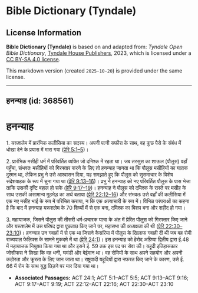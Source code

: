 # Bible Dictionary (Tyndale)

## License Information

**Bible Dictionary (Tyndale)** is based on and adapted from: _Tyndale Open Bible Dictionary_, [Tyndale House Publishers](https://tyndaleopenresources.com/), 2023, which is licensed under a [CC BY-SA 4.0 license](https://creativecommons.org/licenses/by-sa/4.0/legalcode.en).

This markdown version (created `2025-10-20`) is provided under the same license.



--------------------------------

## हनन्याह (id: 368561)

हनन्याह
=======

1\. यरूशलेम में प्रारंभिक कलीसिया का सदस्य। अपनी पत्नी सफीरा के साथ, वह कुछ पैसे के संबंध में धोखा देने के प्रयास में मारा गया ([प्रेरि 5:1–5](https://ref.ly/Acts5:1-Acts5:5))।

2\. प्रारंभिक मसीही धर्म में परिवर्तित व्यक्ति जो दमिश्क में रहता था। जब तरसुस का शाऊल (पौलुस) वहाँ पहुँचा, संभवतः मसीहियों को गिरफ्तार करने के लिए तो हनन्याह जानता था कि पौलुस मसीहियों का घातक दुश्मन था, लेकिन प्रभु ने उसे आश्वासन दिया, यह समझाते हुए कि पौलुस को सुसमाचार के विशेष संदेशवाहक के रूप में चुना गया था ([प्रेरि 9:13–16](https://ref.ly/Acts9:13-Acts9:16))। प्रभु ने हनन्याह को नए परिवर्तित पौलुस के पास भेजा ताकि उसकी दृष्टि बहाल हो सके ([प्रेरि 9:17–19](https://ref.ly/Acts9:17-Acts9:19))। हनन्याह ने पौलुस को दमिश्क के रास्ते पर मसीह के साथ उसकी असामान्य मुठभेड़ का अर्थ बताया ([प्रेरि 22:12–16](https://ref.ly/Acts22:12-Acts22:16)) और संभवतः उसे वहाँ की कलीसिया में एक नए मसीह भाई के रूप में परिचित कराया, न कि एक अत्याचारी के रूप में। विभिन्न परंपराओं का कहना है कि बाद में हनन्याह यरूशलेम के 70 शिष्यों में से एक बना, दमिश्क का बिशप बना और शहीद हो गया।

3\. महायाजक, जिसने पौलुस की तीसरी धर्म\-प्रचारक यात्रा के अंत में प्रेरित पौलुस को गिरफ्तार किए जाने और यरूशलेम में उस परिषद द्वारा पूछताछ किए जाने पर, महासभा की अध्यक्षता की थी ([प्रेरि 22:30–23:10](https://ref.ly/Acts22:30-Acts23:10))। हनन्याह उन गवाहों में से एक था जिसने कैसरिया में पौलुस के खिलाफ गवाही दी थी जब वह रोमी राज्यपाल फेलिक्स के सामने मुकदमे में था ([प्रेरि 24:1](https://ref.ly/Acts24:1))। इस हनन्याह को हेरोद अग्रिप्पा द्वितीय द्वारा ई.48 में महायाजक नियुक्त किया गया था और इसने ई. 59 तक इस पद पर सेवा की। यहूदी इतिहासकार जोसीफस ने लिखा कि वह धनी, घमंडी और बेईमान था। वह रोमियों के साथ अपने सहयोग और अपनी कठोरता और क्रूरता के लिए जान जाता था। राष्ट्रवादी यहूदियों द्वारा नफरत किए जाने के कारण, उसे ई. 66 में रोम के साथ युद्ध छिड़ने पर मार दिया गया था।

* **Associated Passages:** ACT 24:1; ACT 5:1–ACT 5:5; ACT 9:13–ACT 9:16; ACT 9:17–ACT 9:19; ACT 22:12–ACT 22:16; ACT 22:30–ACT 23:10

